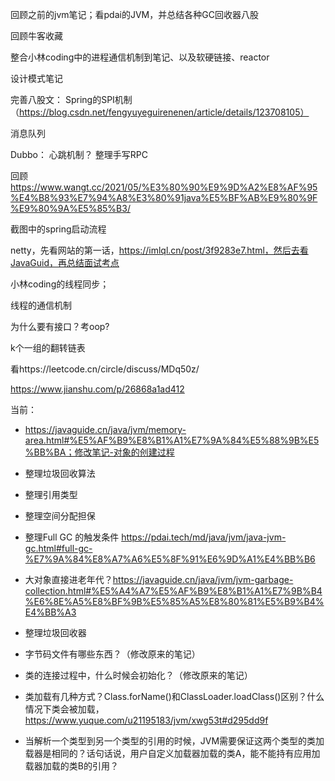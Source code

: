 回顾之前的jvm笔记；看pdai的JVM，并总结各种GC回收器八股



回顾牛客收藏



整合小林coding中的进程通信机制到笔记、以及软硬链接、reactor



设计模式笔记



完善八股文：
Spring的SPI机制（https://blog.csdn.net/fengyuyeguirenenen/article/details/123708105）



消息队列



Dubbo：
心跳机制？
整理手写RPC



回顾
https://www.wangt.cc/2021/05/%E3%80%90%E9%9D%A2%E8%AF%95%E4%B8%93%E7%94%A8%E3%80%91java%E5%BF%AB%E9%80%9F%E9%80%9A%E5%85%B3/



截图中的spring启动流程



netty，先看网站的第一话，https://imlql.cn/post/3f9283e7.html，然后去看JavaGuid，再总结面试考点



小林coding的线程同步；



线程的通信机制



为什么要有接口？考oop?



k个一组的翻转链表



看https://leetcode.cn/circle/discuss/MDq50z/



https://www.jianshu.com/p/26868a1ad412





当前：

- https://javaguide.cn/java/jvm/memory-area.html#%E5%AF%B9%E8%B1%A1%E7%9A%84%E5%88%9B%E5%BB%BA；修改笔记-对象的创建过程
- 整理垃圾回收算法
- 整理引用类型
- 整理空间分配担保
- 整理Full GC 的触发条件 https://pdai.tech/md/java/jvm/java-jvm-gc.html#full-gc-%E7%9A%84%E8%A7%A6%E5%8F%91%E6%9D%A1%E4%BB%B6
- 大对象直接进老年代？https://javaguide.cn/java/jvm/jvm-garbage-collection.html#%E5%A4%A7%E5%AF%B9%E8%B1%A1%E7%9B%B4%E6%8E%A5%E8%BF%9B%E5%85%A5%E8%80%81%E5%B9%B4%E4%BB%A3
- 整理垃圾回收器
- 字节码文件有哪些东西？（修改原来的笔记）

- 类的连接过程中，什么时候会初始化？（修改原来的笔记）

- 类加载有几种方式？Class.forName()和ClassLoader.loadClass()区别？什么情况下类会被加载，https://www.yuque.com/u21195183/jvm/xwg53t#d295dd9f
- 当解析一个类型到另一个类型的引用的时候，JVM需要保证这两个类型的类加载器是相同的？话句话说，用户自定义加载器加载的类A，能不能持有应用加载器加载的类B的引用？